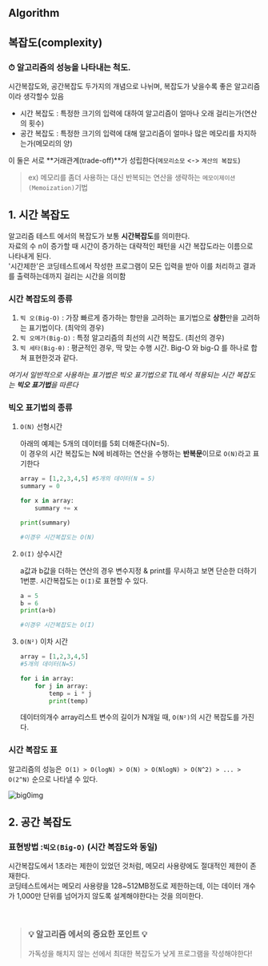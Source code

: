Algorithm
---

## 복잡도(complexity)

### ⏱ 알고리즘의 성능을 나타내는 척도.

시간복잡도와, 공간복잡도 두가지의 개념으로 나뉘며, 복잡도가 낮을수록 좋은 알고리즘이라 생각할수 있음

- 시간 복잡도 : 특정한 크기의 입력에 대하여 알고리즘이 얼마나 오래 걸리는가(연산의 횟수)
- 공간 복잡도 : 특정한 크기의 입력에 대해 알고리즘이 얼마나 많은 메모리를 차지하는가(메모리의 양)

이 둘은 서로 **거래관계(trade-off)**가 성립한다(`메모리소모` <-> `계산의 복잡도`)
> ex) 메모리를 좀더 사용하는 대신 반복되는 연산을 생략하는 `메모이제이션(Memoization)`기법

## 1. 시간 복잡도

알고리즘 테스트 에서의 복잡도가 보통 **시간복잡도**를 의미한다.<br>
자료의 수 n이 증가할 때 시간이 증가하는 대략적인 패턴을 시간 복잡도라는 이름으로 나타내게 된다.<br>
'시간제한'은 코딩테스트에서 작성한 프로그램이 모든 입력을 받아 이를 처리하고 결과를 출력하는데까지 걸리는 시간을 의미함


### 시간 복잡도의 종류
  1. `빅 오(Big-O)` : 가장 빠르게 증가하는 항만을 고려하는 표기법으로 **상한**만을 고려하는 표기법이다. (최악의 경우)
  2. `빅 오메가(Big-Ω)` :  특정 알고리즘의 최선의 시간 복잡도. (최선의 경우)
  3. `빅 세타(Big-θ)` : 평균적인 경우, 딱 맞는 수행 시간. Big-O 와 big-Ω 를 하나로 합쳐 표현한것과 같다.

_여기서 일반적으로 사용하는 표기법은 빅오 표기법으로 TIL에서 적용되는 시간 복잡도는 **빅오 표기법**을 따른다_

### 빅오 표기법의 종류
1. `O(N)` 선형시간

    아래의 예제는 5개의 데이터를 5회 더해준다(N=5).<br> 이 경우의 시간 복잡도는 N에 비례하는 연산을 수행하는 **반복문**이므로 `O(N)`라고 표기한다

    ```python
    array = [1,2,3,4,5] #5개의 데이터(N = 5)
    summary = 0 

    for x in array:
        summary += x

    print(summary) 

    #이경우 시간복잡도는 O(N)
    ```

2. `O(I)` 상수시간

    a값과 b값을 더하는 연산의 경우 변수지정 & print를 무시하고 보면 단순한 더하기 1번뿐. 시간복잡도는 `O(I)`로 표현할 수 있다.

    ```python
    a = 5
    b = 6
    print(a+b)

    #이경우 시간복잡도는 O(I)
    ```

3. `O(N²)` 이차 시간

    ```python
    array = [1,2,3,4,5]
    #5개의 데이터(N=5)

    for i in array:
        for j in array:
            temp = i * j
            print(temp)
    ```

    데이터의개수 array리스트 변수의 길이가 N개일 때, `O(N²)`의 시간 복잡도를 가진다.<br>

### 시간 복잡도 표
알고리즘의 성능은` O(1) > O(logN) > O(N) > O(NlogN) > O(N^2) > ... > O(2^N)` 순으로 나타낼 수 있다.

![big0img](https://user-images.githubusercontent.com/71719160/187076380-20693651-4f0e-41d9-b0f5-50788d8b472c.jpeg)


## 2. 공간 복잡도
### 표현방법  :`빅오(Big-O)` (시간 복잡도와 동일)

시간복잡도에서 1초라는 제한이 있었던 것처럼, 메모리 사용량에도 절대적인 제한이 존재한다. <br>
코딩테스트에서는 메모리 사용량을 128~512MB정도로 제한하는데, 이는 데이터 개수가 1,000만 단위를 넘어가지 않도록 설계해야한다는 것을 의미한다.


<br>

> ### 💡 알고리즘 에서의 중요한 포인트 💡
> 가독성을 해치지 않는 선에서 최대한 복잡도가 낮게 프로그램을 작성해야한다!
